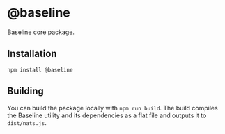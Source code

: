 # @baseline

Baseline core package.

## Installation

`npm install @baseline`

## Building

You can build the package locally with `npm run build`. The build compiles the Baseline utility and its dependencies as a flat file and outputs it to `dist/nats.js`.

